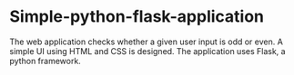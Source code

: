 # Simple-python-flask-application
The web application checks whether a given user input is odd or even. A simple UI using HTML and CSS is designed. The application uses Flask, a python framework.
